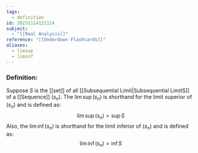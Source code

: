```yaml
---
tags:
  - definition
id: 20231114121114
subject:
  - "[[Real Analysis]]"
reference: "[[Underdown Flashcards]]"
aliases:
  - limsup
  - liminf
---
```

### Definition:
Suppose $S$ is the [[set]] of all [[Subsequential Limit|Subsequential LimitS]] of a [[Sequence]] $(s_n)$. The $\lim \sup (s_n)$ is shorthand for the limit superior of $(s_n)$ and is defined as:
$$ \lim \sup (s_{n})= \sup S $$
Also, the $\lim \inf (s_n)$ is shorthand for the limit inferior of $(s_n)$ and is defined as:
$$ \lim \inf (s_{n}) = \inf S $$